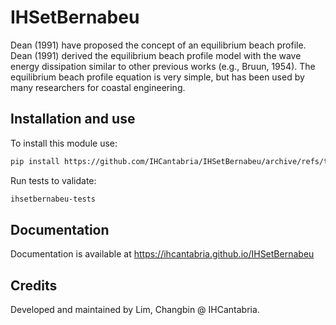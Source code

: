 # IHSetBernabeu

Dean (1991) have proposed the concept of an equilibrium beach profile. Dean (1991) derived the equilibrium beach profile model with the wave energy dissipation similar to other previous works (e.g., Bruun, 1954). The equilibrium beach profile equation is very simple, but has been used by many researchers for coastal engineering.


## Installation and use

To install this module use:

```sh
pip install https://github.com/IHCantabria/IHSetBernabeu/archive/refs/tags/latest.zip
```

Run tests to validate:

```sh
ihsetbernabeu-tests
```

## Documentation

Documentation is available at https://ihcantabria.github.io/IHSetBernabeu

## Credits

Developed and maintained by Lim, Changbin @ IHCantabria.

